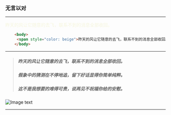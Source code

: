 ### 无言以对

---
 <span style="color: beige">昨天的风让它随意的去飞，联系不到的消息全部收回。</span>

```html
    <body>
     <span style="color: beige">昨天的风让它随意的去飞，联系不到的消息全部收回。</span>
    </body>
```

---
> ##### 昨天的风让它随意的去飞，联系不到的消息全部收回。
> ##### 假象中的猜测在不停地追，留下好话显得你简单纯粹。
> ##### 这不是我想要的难得可贵，说再见不祝福你给的安慰。
![Image text](https://wx4.sinaimg.cn/mw690/005Fhb93gy1gcy96mkwkxj30n00h9dgp.jpg)

---


 

 
